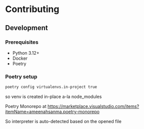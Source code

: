 # Contributing

## Development

### Prerequisites

- Python 3.12+
- Docker
- Poetry

### Poetry setup

```bash
poetry config virtualenvs.in-project true
```

so venv is created in-place a-la node_modules

Poetry Monorepo at https://marketplace.visualstudio.com/items?itemName=ameenahsanma.poetry-monorepo

So interpreter is auto-detected based on the opened file
